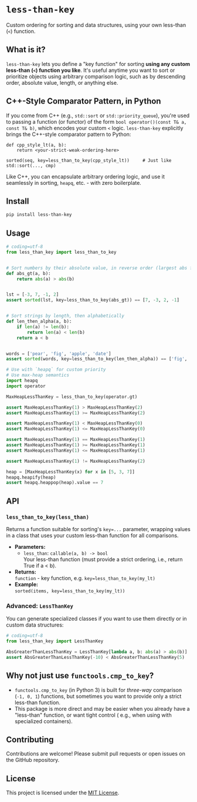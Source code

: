 # `less-than-key`

Custom ordering for sorting and data structures, using your own less-than (`<`) function.

## What is it?

`less-than-key` lets you define a "key function" for sorting **using any custom less-than (`<`) function you like**.
It's useful anytime you want to sort or prioritize objects using arbitrary comparison logic, such as by descending
order, absolute value, length, or anything else.

## C++-Style Comparator Pattern, in Python

If you come from C++ (e.g., `std::sort` or `std::priority_queue`), you're used to passing a function (or functor) of the
form `bool operator()(const T& a, const T& b)`, which encodes your custom `<` logic. `less-than-key` explicitly brings
the C++-style comparator pattern to Python:

```
def cpp_style_lt(a, b):
    return <your-strict-weak-ordering-here>

sorted(seq, key=less_than_to_key(cpp_style_lt))     # Just like std::sort(..., cmp)
```

Like C++, you can encapsulate arbitrary ordering logic, and use it seamlessly in sorting, `heapq`, etc. - with zero
boilerplate.

## Install

```bash
pip install less-than-key
```

## Usage

```python
# coding=utf-8
from less_than_key import less_than_to_key


# Sort numbers by their absolute value, in reverse order (largest abs first)
def abs_gt(a, b):
    return abs(a) > abs(b)


lst = [-3, 7, -1, 2]
assert sorted(lst, key=less_than_to_key(abs_gt)) == [7, -3, 2, -1]


# Sort strings by length, then alphabetically
def len_then_alpha(a, b):
    if len(a) != len(b):
        return len(a) < len(b)
    return a < b


words = ['pear', 'fig', 'apple', 'date']
assert sorted(words, key=less_than_to_key(len_then_alpha)) == ['fig', 'date', 'pear', 'apple']

# Use with `heapq` for custom priority
# Use max-heap semantics
import heapq
import operator

MaxHeapLessThanKey = less_than_to_key(operator.gt)

assert MaxHeapLessThanKey(1) > MaxHeapLessThanKey(2)
assert MaxHeapLessThanKey(1) >= MaxHeapLessThanKey(2)

assert MaxHeapLessThanKey(1) < MaxHeapLessThanKey(0)
assert MaxHeapLessThanKey(1) <= MaxHeapLessThanKey(0)

assert MaxHeapLessThanKey(1) == MaxHeapLessThanKey(1)
assert MaxHeapLessThanKey(1) >= MaxHeapLessThanKey(1)
assert MaxHeapLessThanKey(1) <= MaxHeapLessThanKey(1)

assert MaxHeapLessThanKey(1) != MaxHeapLessThanKey(2)

heap = [MaxHeapLessThanKey(x) for x in [5, 3, 7]]
heapq.heapify(heap)
assert heapq.heappop(heap).value == 7
```

## API

### `less_than_to_key(less_than)`

Returns a function suitable for sorting's `key=...` parameter, wrapping values in a class that uses your custom
less-than function for all comparisons.

- **Parameters:**
    - `less_than`: `callable(a, b) -> bool`  
      Your less-than function (must provide a strict ordering, i.e., return True if a < b).
- **Returns:**  
  `function` - key function, e.g. `key=less_than_to_key(my_lt)`
- **Example:**  
  `sorted(items, key=less_than_to_key(my_lt))`

### Advanced: `LessThanKey`

You can generate specialized classes if you want to use them directly or in custom data structures:

```python
# coding=utf-8
from less_than_key import LessThanKey

AbsGreaterThanLessThanKey = LessThanKey[lambda a, b: abs(a) > abs(b)]
assert AbsGreaterThanLessThanKey(-10) < AbsGreaterThanLessThanKey(5)
```

## Why not just use `functools.cmp_to_key`?

- `functools.cmp_to_key` (in Python 3) is built for *three-way* comparison (`-1, 0, 1`) functions, but sometimes you
  want to provide only a strict less-than function.
- This package is more direct and may be easier when you already have a "less-than" function, or want tight control (
  e.g., when using with specialized containers).

## Contributing

Contributions are welcome! Please submit pull requests or open issues on the GitHub repository.

## License

This project is licensed under the [MIT License](LICENSE).